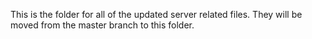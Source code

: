 This is the folder for all of the updated server related files. They will be moved from the master branch to this folder.
